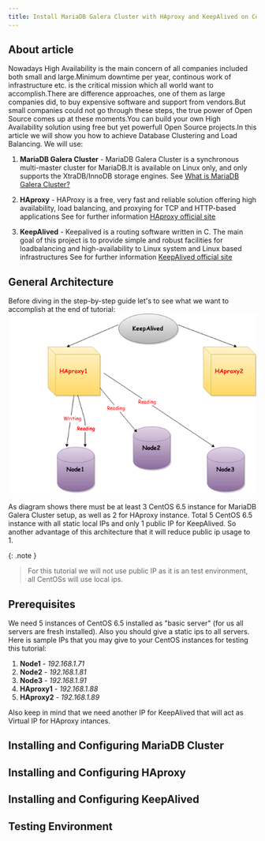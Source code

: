 ```yaml
---
title: Install MariaDB Galera Cluster with HAproxy and KeepAlived on CentOS 6.5
---
```


About article
-------------

Nowadays High Availability is the main concern of all companies included both small and large.Minimum downtime per year, continous work of infrastructure etc. is the critical mission which all world want to accomplish.There are difference approaches, one of them as large companies did, to buy expensive software and support from vendors.But small companies could not go through these steps, the true power of Open Source comes up at these moments.You can build your own High Availability solution using free but yet powerfull Open Source projects.In this article we will show you how to achieve Database Clustering and Load Balancing.
We will use:

1. **MariaDB Galera Cluster** -
    MariaDB Galera Cluster is a synchronous multi-master cluster for MariaDB.It is available on Linux only, and only supports the XtraDB/InnoDB storage engines.
    See [What is MariaDB Galera Cluster?](https://mariadb.com/kb/en/mariadb/documentation/replication/galera/what-is-mariadb-galera-cluster/)

2. **HAproxy** - HAProxy is a free, very fast and reliable solution offering high availability, load balancing, and proxying for TCP and HTTP-based applications
    See for further information [HAproxy official site](http://www.haproxy.org/#docs)

3. **KeepAlived** - Keepalived is a routing software written in C. The main goal of this project is to provide simple and robust facilities for loadbalancing and high-availability to Linux system and Linux based infrastructures
    See for further information [KeepAlived official site](http://www.keepalived.org/)
    

General Architecture
--------------------

Before diving in the step-by-step guide let's to see what we want to accomplish at the end of tutorial:
    [![General Architecture Overview](/docs/assets/mrdclhakeep-general-overview.png)](/docs/assets/mrdclhakeep-general-overview.png)
    
As diagram shows there must be at least 3 CentOS 6.5 instance for MariaDB Galera Cluster setup, as well as 2 for HAproxy instance.
Total 5 CentOS 6.5 instance with all static local IPs and only 1 public IP for KeepAlived.
So another advantage of this architecture that it will reduce public ip usage to 1.

{: .note }
>
> For this tutorial we will not use public IP as it is an test environment, all CentOSs will use local ips.


Prerequisites
-------------

We need 5 instances of CentOS 6.5 installed as "basic server" (for us all servers are fresh installed).
Also you should give a static ips to all servers.
Here is sample IPs that you may give to your CentOS instances for testing this tutorial:

1. **Node1** - *192.168.1.71*
2. **Node2** - *192.168.1.81*
3. **Node3** - *192.168.1.91*
4. **HAproxy1** - *192.168.1.88*
5. **HAproxy2** - *192.168.1.89*

Also keep in mind that we need another IP for KeepAlived that will act as Virtual IP for HAproxy intances.


Installing and Configuring MariaDB Cluster
------------------------------------------

Installing and Configuring HAproxy
----------------------------------

Installing and Configuring KeepAlived
-------------------------------------

Testing Environment
-------------------

